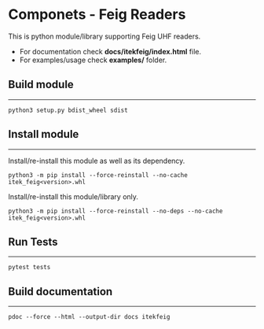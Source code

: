 # Componets - Feig Readers
This is python module/library supporting Feig UHF readers.

- For documentation check **docs/itekfeig/index.html** file.
- For examples/usage check **examples/** folder.


## Build module
---
```
python3 setup.py bdist_wheel sdist
```

## Install module
---
Install/re-install this module as well as its dependency.
```
python3 -m pip install --force-reinstall --no-cache itek_feig<version>.whl
```

Install/re-install this module/library only.
```
python3 -m pip install --force-reinstall --no-deps --no-cache itek_feig<version>.whl
```

## Run Tests
---
```
pytest tests
```

## Build documentation
---
```
pdoc --force --html --output-dir docs itekfeig
```
